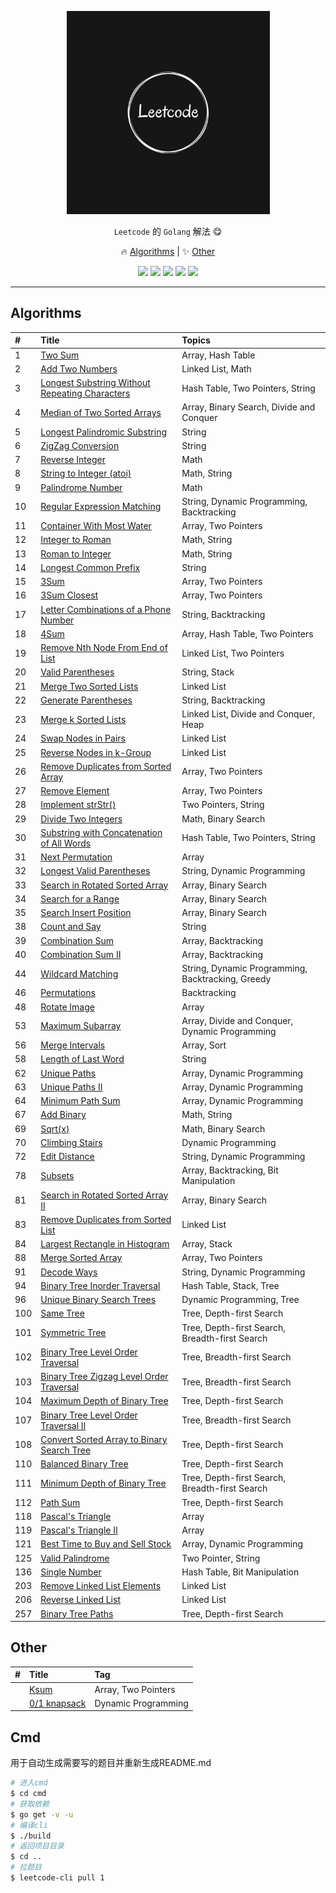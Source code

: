 <p align="center">
    <a href="https://github.com/ljun20160606/leetcode"><img src="doc/leetcode.jpeg" width="325"/></a>
</p>

<p align="center"> <code>Leetcode</code> 的 <code>Golang</code> 解法 😋</p>
<p align="center">
    🔥 <a href="#algorithms">Algorithms</a> |
    ✨ <a href="#other">Other</a>
</p>

<p align="center">
    <a href="https://github.com/ljun20160606/leetcode/blob/master/LICENSE"><img src="https://img.shields.io/badge/license-MIT-blue.svg"></a>
    <a href="https://travis-ci.org/ljun20160606/leetcode"><img src="https://travis-ci.org/ljun20160606/leetcode.svg?branch=master"></a>
    <a href="https://codecov.io/gh/ljun20160606/leetcode"><img src="https://codecov.io/gh/ljun20160606/leetcode/branch/master/graph/badge.svg"></a>
    <a href="https://gitter.im/ljun20160606/leetcode?utm_source=badge&utm_medium=badge&utm_campaign=pr-badge&utm_content=badge"><img src="https://badges.gitter.im/ljun20160606/leetcode.svg"></a>
    <a href="http://commitizen.github.io/cz-cli"><img src="https://img.shields.io/badge/commitizen-friendly-brightgreen.svg"></a>
</p>

***

## Algorithms

| #    | Title                                                                      | Topics                                            |
| :--- | :------------------------------------------------------------------------- | :------------------------------------------------ |
|1 | [Two Sum](algorithms/001/README.md) | Array, Hash Table |
|2 | [Add Two Numbers](algorithms/002/README.md) | Linked List, Math |
|3 | [Longest Substring Without Repeating Characters](algorithms/003/README.md) | Hash Table, Two Pointers, String |
|4 | [Median of Two Sorted Arrays](algorithms/004/README.md) | Array, Binary Search, Divide and Conquer |
|5 | [Longest Palindromic Substring](algorithms/005/README.md) | String |
|6 | [ZigZag Conversion](algorithms/006/README.md) | String |
|7 | [Reverse Integer](algorithms/007/README.md) | Math |
|8 | [String to Integer (atoi)](algorithms/008/README.md) | Math, String |
|9 | [Palindrome Number](algorithms/009/README.md) | Math |
|10 | [Regular Expression Matching](algorithms/010/README.md) | String, Dynamic Programming, Backtracking |
|11 | [Container With Most Water](algorithms/011/README.md) | Array, Two Pointers |
|12 | [Integer to Roman](algorithms/012/README.md) | Math, String |
|13 | [Roman to Integer](algorithms/013/README.md) | Math, String |
|14 | [Longest Common Prefix](algorithms/014/README.md) | String |
|15 | [3Sum](algorithms/015/README.md) | Array, Two Pointers |
|16 | [3Sum Closest](algorithms/016/README.md) | Array, Two Pointers |
|17 | [Letter Combinations of a Phone Number](algorithms/017/README.md) | String, Backtracking |
|18 | [4Sum](algorithms/018/README.md) | Array, Hash Table, Two Pointers |
|19 | [Remove Nth Node From End of List](algorithms/019/README.md) | Linked List, Two Pointers |
|20 | [Valid Parentheses](algorithms/020/README.md) | String, Stack |
|21 | [Merge Two Sorted Lists](algorithms/021/README.md) | Linked List |
|22 | [Generate Parentheses](algorithms/022/README.md) | String, Backtracking |
|23 | [Merge k Sorted Lists](algorithms/023/README.md) | Linked List, Divide and Conquer, Heap |
|24 | [Swap Nodes in Pairs](algorithms/024/README.md) | Linked List |
|25 | [Reverse Nodes in k-Group](algorithms/025/README.md) | Linked List |
|26 | [Remove Duplicates from Sorted Array](algorithms/026/README.md) | Array, Two Pointers |
|27 | [Remove Element](algorithms/027/README.md) | Array, Two Pointers |
|28 | [Implement strStr()](algorithms/028/README.md) | Two Pointers, String |
|29 | [Divide Two Integers](algorithms/029/README.md) | Math, Binary Search |
|30 | [Substring with Concatenation of All Words](algorithms/030/README.md) | Hash Table, Two Pointers, String |
|31 | [Next Permutation](algorithms/031/README.md) | Array |
|32 | [Longest Valid Parentheses](algorithms/032/README.md) | String, Dynamic Programming |
|33 | [Search in Rotated Sorted Array](algorithms/033/README.md) | Array, Binary Search |
|34 | [Search for a Range](algorithms/034/README.md) | Array, Binary Search |
|35 | [Search Insert Position](algorithms/035/README.md) | Array, Binary Search |
|38 | [Count and Say](algorithms/038/README.md) | String |
|39 | [Combination Sum](algorithms/039/README.md) | Array, Backtracking |
|40 | [Combination Sum II](algorithms/040/README.md) | Array, Backtracking |
|44 | [Wildcard Matching](algorithms/044/README.md) | String, Dynamic Programming, Backtracking, Greedy |
|46 | [Permutations](algorithms/046/README.md) | Backtracking |
|48 | [Rotate Image](algorithms/048/README.md) | Array |
|53 | [Maximum Subarray](algorithms/053/README.md) | Array, Divide and Conquer, Dynamic Programming |
|56 | [Merge Intervals](algorithms/056/README.md) | Array, Sort |
|58 | [Length of Last Word](algorithms/058/README.md) | String |
|62 | [Unique Paths](algorithms/062/README.md) | Array, Dynamic Programming |
|63 | [Unique Paths II](algorithms/063/README.md) | Array, Dynamic Programming |
|64 | [Minimum Path Sum](algorithms/064/README.md) | Array, Dynamic Programming |
|67 | [Add Binary](algorithms/067/README.md) | Math, String |
|69 | [Sqrt(x)](algorithms/069/README.md) | Math, Binary Search |
|70 | [Climbing Stairs](algorithms/070/README.md) | Dynamic Programming |
|72 | [Edit Distance](algorithms/072/README.md) | String, Dynamic Programming |
|78 | [Subsets](algorithms/078/README.md) | Array, Backtracking, Bit Manipulation |
|81 | [Search in Rotated Sorted Array II](algorithms/081/README.md) | Array, Binary Search |
|83 | [Remove Duplicates from Sorted List](algorithms/083/README.md) | Linked List |
|84 | [Largest Rectangle in Histogram](algorithms/084/README.md) | Array, Stack |
|88 | [Merge Sorted Array](algorithms/088/README.md) | Array, Two Pointers |
|91 | [Decode Ways](algorithms/091/README.md) | String, Dynamic Programming |
|94 | [Binary Tree Inorder Traversal](algorithms/094/README.md) | Hash Table, Stack, Tree |
|96 | [Unique Binary Search Trees](algorithms/096/README.md) | Dynamic Programming, Tree |
|100 | [Same Tree](algorithms/100/README.md) | Tree, Depth-first Search |
|101 | [Symmetric Tree](algorithms/101/README.md) | Tree, Depth-first Search, Breadth-first Search |
|102 | [Binary Tree Level Order Traversal](algorithms/102/README.md) | Tree, Breadth-first Search |
|103 | [Binary Tree Zigzag Level Order Traversal](algorithms/103/README.md) | Tree, Breadth-first Search |
|104 | [Maximum Depth of Binary Tree](algorithms/104/README.md) | Tree, Depth-first Search |
|107 | [Binary Tree Level Order Traversal II](algorithms/107/README.md) | Tree, Breadth-first Search |
|108 | [Convert Sorted Array to Binary Search Tree](algorithms/108/README.md) | Tree, Depth-first Search |
|110 | [Balanced Binary Tree](algorithms/110/README.md) | Tree, Depth-first Search |
|111 | [Minimum Depth of Binary Tree](algorithms/111/README.md) | Tree, Depth-first Search, Breadth-first Search |
|112 | [Path Sum](algorithms/112/README.md) | Tree, Depth-first Search |
|118 | [Pascal's Triangle](algorithms/118/README.md) | Array |
|119 | [Pascal's Triangle II](algorithms/119/README.md) | Array |
|121 | [Best Time to Buy and Sell Stock](algorithms/121/README.md) | Array, Dynamic Programming |
|125 | [Valid Palindrome](algorithms/125/README.md) | Two Pointer, String |
|136 | [Single Number](algorithms/136/README.md) | Hash Table, Bit Manipulation |
|203 | [Remove Linked List Elements](algorithms/203/README.md) | Linked List |
|206 | [Reverse Linked List](algorithms/206/README.md) | Linked List |
|257 | [Binary Tree Paths](algorithms/257/README.md) | Tree, Depth-first Search |

## Other

| #    | Title                                                  | Tag                 |
| :--- | :----------------------------------------------------- | :------------------ |
|      | [Ksum](algorithms/other/ksum.go)                       | Array, Two Pointers |
|      | [0/1 knapsack](algorithms/other/knapsack%20problem.go) | Dynamic Programming |

## Cmd

用于自动生成需要写的题目并重新生成README.md

```bash
# 进入cmd
$ cd cmd
# 获取依赖
$ go get -v -u
# 编译cli
$ ./build
# 返回项目目录
$ cd ..
# 拉题目
$ leetcode-cli pull 1
```
